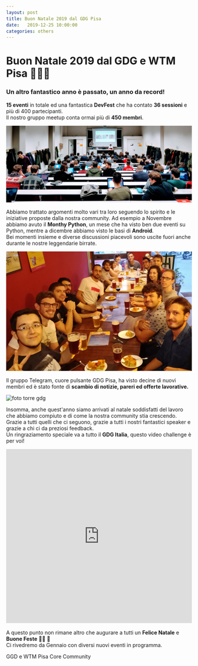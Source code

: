 ```yaml
---
layout: post
title: Buon Natale 2019 dal GDG Pisa 
date:   2019-12-25 10:00:00
categories: others
---
```


# Buon Natale 2019 dal GDG e WTM Pisa 🎅🏽🤶

### Un altro fantastico anno è passato, un anno da record!

**15 eventi** in totale ed una fantastica **DevFest** che ha contato **36 sessioni** e più di 400 partecipanti. <br>
Il nostro gruppo meetup conta ormai più di **450 membri**.  

![foto evento gdg](/static/img/evento_python.jpg)

Abbiamo trattato argomenti molto vari tra loro seguendo lo spirito e le iniziative proposte dalla nostra community. Ad esempio a Novembre abbiamo avuto il **Monthy Python**, un mese che ha visto ben due eventi su Python, mentre a dicembre abbiamo visto le basi di **Android**. <br>
Bei momenti insieme e diverse discussioni piacevoli sono uscite fuori anche durante le nostre leggendarie birrate.

![foto birrata gdg](/static/img/foto_birrata_gramigna.jpg)

Il gruppo Telegram, cuore pulsante GDG Pisa, ha visto decine di nuovi membri ed è stato fonte di **scambio di notizie, pareri ed offerte lavorative.**


![foto torre gdg](/static/img/foto_natale_2019.png) 

Insomma, anche quest'anno siamo arrivati al natale soddisfatti del lavoro che abbiamo compiuto e di come la nostra community stia crescendo.<br>
Grazie a tutti quelli che ci seguono, grazie a tutti i nostri fantastici speaker e grazie a chi ci da preziosi feedback.<br>
Un ringraziamento speciale va a tutto il **GDG Italia**, questo video challenge è per voi!  

<iframe width="100%" height="472,5" src="https://www.youtube.com/embed/SdkjptfYA5w" frameborder="0" allow="accelerometer; autoplay; encrypted-media; gyroscope; picture-in-picture" allowfullscreen></iframe>

A questo punto non rimane altro che augurare a tutti un **Felice Natale** e **Buone Feste** 🎅🏽 🤶<br>
Ci rivedremo da Gennaio con diversi nuovi eventi in programma.

GGD e WTM Pisa Core Community
